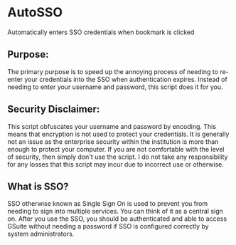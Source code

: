 # AutoSSO
Automatically enters SSO credentials when bookmark is clicked

## Purpose:
The primary purpose is to speed up the annoying process of needing to re-enter your credentials into the SSO when authentication expires. Instead of needing to enter your username and password, this script does it for you.

## Security Disclaimer:
This script obfuscates your username and password by encoding. This means that encryption is not used to protect your credentials. It is generally not an issue as the enterprise security within the institution is more than enough to protect your computer. If you are not comfortable with the level of security, then simply don't use the script. I do not take any responsibility for any losses that this script may incur due to incorrect use or otherwise.

## What is SSO?
SSO otherwise known as Single Sign On is used to prevent you from needing to sign into multiple services. You can think of it as a central sign on. After you use the SSO, you should be authenticated and able to access GSuite without needing a password if SSO is configured correctly by system administrators.
